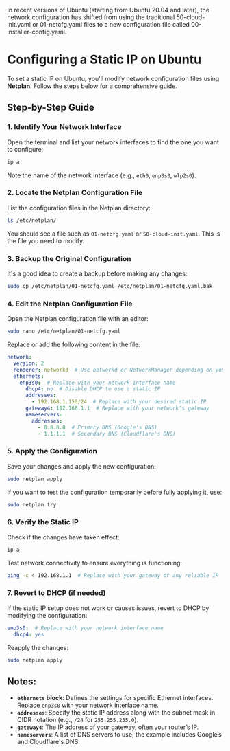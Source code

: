 In recent versions of Ubuntu (starting from Ubuntu 20.04 and later), the network configuration has shifted from using the traditional 50-cloud-init.yaml or 01-netcfg.yaml files to a new configuration file called 00-installer-config.yaml. 
# Configuring a Static IP on Ubuntu

To set a static IP on Ubuntu, you'll modify network configuration files using **Netplan**. Follow the steps below for a comprehensive guide.

## Step-by-Step Guide

### 1. **Identify Your Network Interface**
Open the terminal and list your network interfaces to find the one you want to configure:
```bash
ip a
```
Note the name of the network interface (e.g., `eth0`, `enp3s0`, `wlp2s0`).

### 2. **Locate the Netplan Configuration File**
List the configuration files in the Netplan directory:
```bash
ls /etc/netplan/
```
You should see a file such as `01-netcfg.yaml` or `50-cloud-init.yaml`. This is the file you need to modify.

### 3. **Backup the Original Configuration**
It's a good idea to create a backup before making any changes:
```bash
sudo cp /etc/netplan/01-netcfg.yaml /etc/netplan/01-netcfg.yaml.bak
```

### 4. **Edit the Netplan Configuration File**
Open the Netplan configuration file with an editor:
```bash
sudo nano /etc/netplan/01-netcfg.yaml
```

Replace or add the following content in the file:
```yaml
network:
  version: 2
  renderer: networkd  # Use networkd or NetworkManager depending on your setup
  ethernets:
    enp3s0:  # Replace with your network interface name
      dhcp4: no  # Disable DHCP to use a static IP
      addresses:
        - 192.168.1.150/24  # Replace with your desired static IP
      gateway4: 192.168.1.1  # Replace with your network's gateway
      nameservers:
        addresses:
          - 8.8.8.8  # Primary DNS (Google's DNS)
          - 1.1.1.1  # Secondary DNS (Cloudflare's DNS)
```

### 5. **Apply the Configuration**
Save your changes and apply the new configuration:
```bash
sudo netplan apply
```
If you want to test the configuration temporarily before fully applying it, use:
```bash
sudo netplan try
```

### 6. **Verify the Static IP**
Check if the changes have taken effect:
```bash
ip a
```
Test network connectivity to ensure everything is functioning:
```bash
ping -c 4 192.168.1.1  # Replace with your gateway or any reliable IP
```

### 7. **Revert to DHCP (if needed)**
If the static IP setup does not work or causes issues, revert to DHCP by modifying the configuration:
```yaml
enp3s0:  # Replace with your network interface name
  dhcp4: yes
```
Reapply the changes:
```bash
sudo netplan apply
```

## Notes:
- **`ethernets` block**: Defines the settings for specific Ethernet interfaces. Replace `enp3s0` with your network interface name.
- **`addresses`**: Specify the static IP address along with the subnet mask in CIDR notation (e.g., `/24` for `255.255.255.0`).
- **`gateway4`**: The IP address of your gateway, often your router’s IP.
- **`nameservers`**: A list of DNS servers to use; the example includes Google’s and Cloudflare's DNS.
